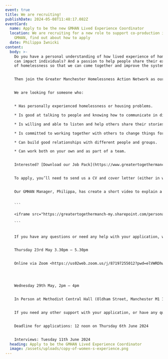 ```yaml
---
event: true
title: We are recruiting!
publishDate: 2024-05-08T11:48:17.082Z
eventCard:
  name: Apply to be the new GMHAN Lived Experience Coordinator
  location: We are recruiting for a new role to support co-production in the
    GMHAN, find out about how to apply
  date: Philippa Iwnicki
content:
  body: >-
    Do you have a personal understanding of how lived experience of homelessness
    can impact individuals? And a passion to help people share their experiences
    of homelessness so that we can come together and improve the system?


    Then join the Greater Manchester Homelessness Action Network as our new Lived Experience Coordinator.


    We are looking for someone who:


    * Has personally experienced homelessness or housing problems.

    * Is good at talking to people and knowing how to communicate in different situations.

    * Is willing and able to listen and help others share their stories and opinions.

    * Is committed to working together with others to change things for the better.

    * Can build good relationships with different people and groups.

    * Can work both on your own and as part of a team.


    Interested? [Download our Job Pack](https://www.greatertogethermanchester.org/_files/ugd/5eef79_2aa159d43e344b0d85c95b35288ef755.pdf) and have a read of all the information about the role, plus the full Job Description and Person Specification.


    To apply, you’ll need to send us a CV and cover letter (either in written or video form) by 12 noon on Thursday 6th June 2024.


    Our GMHAN Manager, Philippa, has create a short video to explain a bit more about the role: 


    ```

    <iframe src="https://greatertogethermanch-my.sharepoint.com/personal/lily_greatertogethermanchester_org/_layouts/15/embed.aspx?UniqueId=85e6d558-d75b-4bb0-8f82-80119cc88e4d&embed=%7B%22ust%22%3Atrue%2C%22hv%22%3A%22CopyEmbedCode%22%7D&referrer=StreamWebApp&referrerScenario=EmbedDialog.Create" width="640" height="360" frameborder="0" scrolling="no" allowfullscreen title="Introduction to the role V2.mp4"></iframe>

    ```


    If you have any questions or need any help with your application, we’re running two drop-in support sessions:


    Thursday 23rd May 3.30pm – 5.30pm


    Online via Zoom <https://us02web.zoom.us/j/87197255012?pwd=elVWRDhwYkt1OHhJMUhmZ3VleGV3QT09>




    Wednesday 29th May, 2pm – 4pm


    In Person at Methodist Central Hall (Oldham Street, Manchester M1 1JQ)


    If you need any other support with your application, or have any questions about applying, then please contact Matt Johnson (GMHAN Learning Group Co-Chair) by email: [matthew.johnson@lifeshare.org.uk](mailto:matthew.johnson@lifeshare.org.uk). You can email him any questions you have or arrange a time to have an informal chat.  


    Deadline for applications: 12 noon on Thursday 6th June 2024


    Interviews: Tuesday 11th June 2024
  heading: Apply to be the GMHAN Lived Experience Coordinator
  image: /assets/uploads/copy-of-women-s-experience.png
---
```

